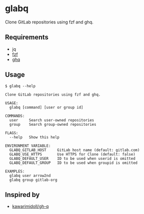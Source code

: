 # glabq

Clone GitLab repositories using fzf and ghq.

## Requirements

- jq
- [fzf](https://github.com/junegunn/fzf)
- [ghq](https://github.com/x-motemen/ghq)

## Usage

```
$ glabq --help

Clone GitLab repositories using fzf and ghq.

USAGE:
  glabq [command] [user or group id]

COMMANDS:
  user     Search user-owned repositories
  group    Search group-owned repositories

FLAGS:
  --help   Show this help

ENVIRONMENT VARIABLE:
  GLABQ_GITLAB_HOST     GitLab host name (default: gitlab.com)
  GLABQ_USE_HTTPS       Use HTTPS for Clone (default: false)
  GLABQ_DEFAULT_USER    ID to be used when userid is omitted
  GLABQ_DEFAULT_GROUP   ID to be used when groupid is omitted

EXAMPLES:
  glabq user arrow2nd
  glabq group gitlab-org
```

## Inspired by

- [kawarimidoll/gh-q](https://github.com/kawarimidoll/gh-q)
